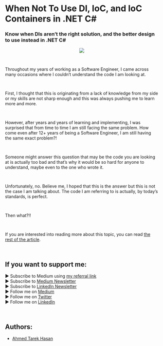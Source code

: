 <link rel="canonical" href="https://www.developmentsimplyput.com/post/when-not-to-use-di-ioc-and-ioc-containers-in-net-c" />

# When Not To Use DI, IoC, and IoC Containers in .NET C#
### Know when DIs aren’t the right solution, and the better design to use instead in .NET C#

<p align="center">
  <img src="https://static.wixstatic.com/media/488a99_30307101cdd647b395fda57e75238a06~mv2.png">
</p>

<br/>

<p>
Throughout my years of working as a Software Engineer, I came across many occasions where I couldn’t understand the code I am looking at.
</p>

<br/>

<p>
First, I thought that this is originating from a lack of knowledge from my side or my skills are not sharp enough and this was always pushing me to learn more and more.
</p>

<br/>

<p>
However, after years and years of learning and implementing, I was surprised that from time to time I am still facing the same problem. How come even after 12+ years of being a Software Engineer, I am still having the same exact problem?!
</p>

<br/>

<p>
Someone might answer this question that may be the code you are looking at is actually too bad and that’s why it would be so hard for anyone to understand, maybe even to the one who wrote it.
</p>

<br/>

<p>
Unfortunately, no. Believe me, I hoped that this is the answer but this is not the case I am talking about. The code I am referring to is actually, by today’s standards, is perfect.
</p>

<br/>

<p>
Then what?!!
</p>

<br/>

If you are interested into reading more about this topic, you can read [the rest of the article][Article]. 

<br/>

## If you want to support me:
▶ Subscribe to Medium using [my referral link][Membership]<br/>
▶ Subscribe to [Medium Newsletter][Subscribe]<br/>
▶ Subscribe to [LinkedIn Newsletter][Newsletter]<br/>
▶ Follow me on [Medium][Blog]<br/>
▶ Follow me on [Twitter][Twitter]<br/>
▶ Follow me on [LinkedIn][LinkedIn]

<br/>

## Authors:
* [Ahmed Tarek Hasan]


[Ahmed Tarek Hasan]: https://medium.com/@eng_ahmed.tarek
[Blog]: https://medium.com/@eng_ahmed.tarek
[Membership]: https://medium.com/@eng_ahmed.tarek/membership
[Subscribe]: https://medium.com/subscribe/@eng_ahmed.tarek
[Twitter]: https://twitter.com/AhmedTarekHasa1
[LinkedIn]: https://www.linkedin.com/in/atarekhasan/
[Friend Links]: https://www.linkedin.com/feed/update/urn:li:activity:6866082670108143616/
[Newsletter]: https://www.linkedin.com/newsletters/development-simply-put-6866647119655247872/
[Article]: https://www.developmentsimplyput.com/post/when-not-to-use-di-ioc-and-ioc-containers-in-net-c

